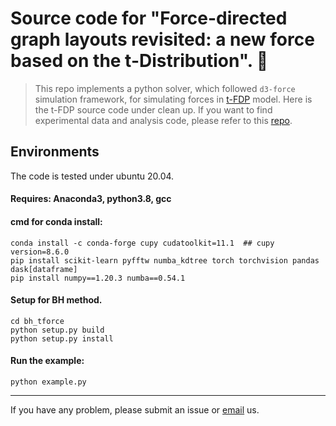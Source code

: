 # Source code for "Force-directed graph layouts revisited: a new force based on the t-Distribution". 👋

> This repo implements a python solver, which followed `d3-force` simulation framework, for simulating forces in [t-FDP](#) model.
> Here is the t-FDP source code under clean up. If you want to find experimental data and analysis code, please refer to this [repo](https://github.com/Ideas-Laboratory/t-fdp).

## Environments
The code is tested under ubuntu 20.04.
#### Requires: Anaconda3, python3.8, gcc

#### cmd for conda install:
```
conda install -c conda-forge cupy cudatoolkit=11.1  ## cupy version=8.6.0
pip install scikit-learn pyfftw numba_kdtree torch torchvision pandas dask[dataframe]
pip install numpy==1.20.3 numba==0.54.1
```


#### Setup for BH method.
```
cd bh_tforce
python setup.py build
python setup.py install
```

#### Run the example:

```
python example.py
```


---
If you have any problem, please submit an issue or [email](zhongfahai@gmail.com) us.